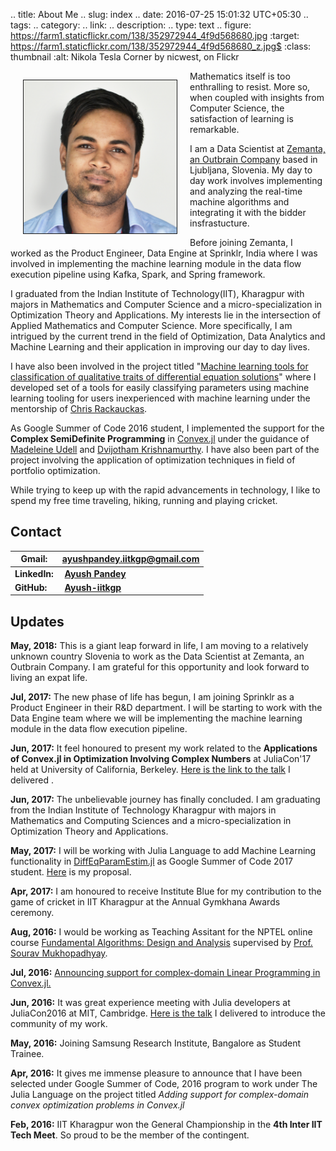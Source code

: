 .. title: About Me 
.. slug: index
.. date: 2016-07-25 15:01:32 UTC+05:30
.. tags: 
.. category: 
.. link: 
.. description: 
.. type: text
.. figure: https://farm1.staticflickr.com/138/352972944_4f9d568680.jpg
   :target: https://farm1.staticflickr.com/138/352972944_4f9d568680_z.jpg$
   :class: thumbnail
   :alt: Nikola Tesla Corner by nicwest, on Flickr

 
<div>
    <p style="float: left;"><img src="/images/zemanta_pic.jpg" class="img-circle" height="245px" width="245px" border="1px" style="margin: 0px 20px" ></p>
    <p>Mathematics itself is too enthralling to resist. More so, when coupled with insights from Computer Science, the satisfaction of learning is remarkable.

I am a Data Scientist at [Zemanta, an Outbrain Company](http://www.zemanta.com/) based in Ljubljana, Slovenia. My day to day work involves implementing and analyzing the real-time machine algorithms and integrating it with the bidder insfrastucture.

Before joining Zemanta, I worked as the Product Engineer, Data Engine at Sprinklr, India where I was involved in implementing the machine learning module in the data flow execution pipeline using Kafka, Spark, and Spring framework.

I graduated from the Indian Institute of Technology(IIT), Kharagpur with majors in Mathematics and Computer Science and a micro-specialization in Optimization Theory and Applications. My interests lie in the intersection of Applied Mathematics and Computer Science. More specifically, I am intrigued by the current trend in the field of Optimization, Data Analytics and Machine Learning and their application in improving our day to day lives. 

I have also been involved in the project titled "[Machine learning tools for classification of qualitative traits of differential equation solutions](https://julialang.org/soc/projects/diffeq.html#machine-learning-tools-for-classification-of-qualitative-traits-of-differential-equation-solutions)" where I developed set of a tools for easily classifying parameters using machine learning tooling for users inexperienced with machine learning under the mentorship of [Chris Rackauckas](http://www.chrisrackauckas.com/).

As Google Summer of Code 2016 student, I implemented the support for the **Complex SemiDefinite Programming** in [Convex.jl](http://convexjl.readthedocs.io/en/latest/) under the guidance of [Madeleine Udell](https://people.orie.cornell.edu/mru8/) and [Dvijotham Krishnamurthy](http://www.its.caltech.edu/~dvij/). I have also been part of the project involving the application of optimization techniques in field of portfolio optimization. 

While trying to keep up with the rapid advancements in technology, I like to spend my free time traveling, hiking, running and playing cricket.</p>

## Contact 
**Gmail:** | **ayushpandey.iitkgp@gmail.com**
----------------|--------------------------
**LinkedIn:** | &nbsp;[**Ayush Pandey**](https://www.linkedin.com/in/ayushiitkgp)
**GitHub:** | &nbsp;[**Ayush-iitkgp**](http://github.com/Ayush-iitkgp)


## Updates

**May, 2018:** This is a giant leap forward in life, I am moving to a relatively unknown country Slovenia to work as the Data Scientist at Zemanta, an Outbrain Company. I am grateful for this opportunity and look forward to living an expat life.

**Jul, 2017:** The new phase of life has begun, I am joining Sprinklr as a Product Engineer in their R&D department. I will be starting to work with the Data Engine team  where we will be implementing the machine learning module in the data flow execution pipeline.

**Jun, 2017:** It feel honoured to present my work related to the **Applications of Convex.jl in Optimization Involving Complex Numbers** at JuliaCon'17 held at University of California, Berkeley. [Here is the link to the talk](https://www.youtube.com/watch?v=dIlarXpwT5I) I delivered .

**Jun, 2017:** The unbelievable journey has finally concluded. I am graduating from the Indian Institute of Technology Kharagpur with majors in Mathematics and Computing Sciences and a micro-specialization in Optimization Theory and Applications.

**May, 2017:** I will be working with Julia Language to add Machine Learning functionality in [DiffEqParamEstim.jl](https://github.com/JuliaDiffEq/DiffEqParamEstim.jl) as Google Summer of Code 2017 student. [Here](https://summerofcode.withgoogle.com/projects/#5914180975591424) is my proposal. 


**Apr, 2017:** I am honoured to receive Institute Blue for my contribution to the game of cricket in IIT Kharagpur at the Annual Gymkhana Awards ceremony.

**Aug, 2016:** I would be working as Teaching Assitant for the NPTEL online course [Fundamental Algorithms: Design and Analysis](https://onlinecourses.nptel.ac.in/noc16_cs24/course) supervised by [Prof. Sourav Mukhopadhyay](http://www.facweb.iitkgp.ernet.in/~sourav/).

**Jul, 2016:** [Announcing support for complex-domain Linear Programming in Convex.jl.](/posts/announcing-support-for-complex-domain-linear-programs-in-convexjl/)

**Jun, 2016:** It was great experience meeting with Julia developers at JuliaCon2016 at MIT, Cambridge. [Here is the talk](/stories/juliacon-2016-talk/) I delivered to introduce the community of my work.

**May, 2016:** Joining Samsung Research Institute, Bangalore as Student Trainee.

**Apr, 2016:** It gives me immense pleasure to announce that I have been selected under Google Summer of Code, 2016 program to work under The Julia Language on the project titled *Adding support for complex-domain convex optimization problems in Convex.jl*

**Feb, 2016:** IIT Kharagpur won the General Championship in the **4th Inter IIT Tech Meet**. So proud to be the member of the contingent.
